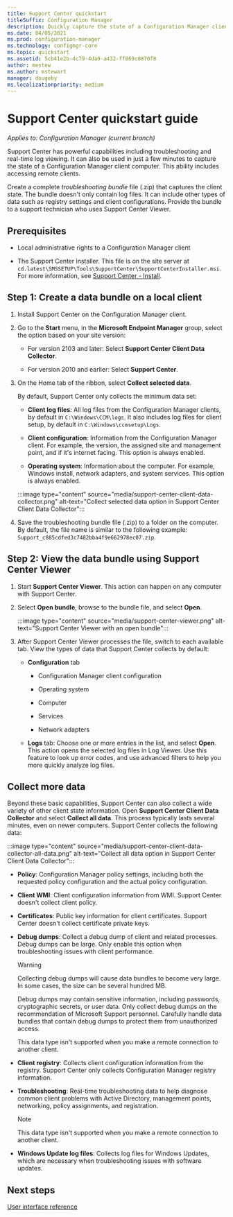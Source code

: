 ```yaml
---
title: Support Center quickstart
titleSuffix: Configuration Manager
description: Quickly capture the state of a Configuration Manager client for troubleshooting.
ms.date: 04/05/2021
ms.prod: configuration-manager
ms.technology: configmgr-core
ms.topic: quickstart
ms.assetid: 5cb41e2b-4c79-4da9-a432-ff869c0870f8
author: mestew
ms.author: mstewart
manager: dougeby
ms.localizationpriority: medium
---
```


# Support Center quickstart guide

*Applies to: Configuration Manager (current branch)*

Support Center has powerful capabilities including troubleshooting and real-time log viewing. It can also be used in just a few minutes to capture the state of a Configuration Manager client computer. This ability includes accessing remote clients.

Create a complete *troubleshooting bundle* file (.zip) that captures the client state. The bundle doesn't only contain log files. It can include other types of data such as registry settings and client configurations. Provide the bundle to a support technician who uses Support Center Viewer.

## Prerequisites

- Local administrative rights to a Configuration Manager client

- The Support Center installer. This file is on the site server at `cd.latest\SMSSETUP\Tools\SupportCenter\SupportCenterInstaller.msi`. For more information, see [Support Center - Install](support-center.md#install).

## Step 1: Create a data bundle on a local client

1. Install Support Center on the Configuration Manager client.

1. Go to the **Start** menu, in the **Microsoft Endpoint Manager** group, select the option based on your site version:

    - For version 2103 and later: Select **Support Center Client Data Collector**.

    - For version 2010 and earlier: Select **Support Center**.

1. On the Home tab of the ribbon, select **Collect selected data**.

    By default, Support Center only collects the minimum data set:

      - **Client log files**: All log files from the Configuration Manager clients, by default in `C:\Windows\CCM\logs`. It also includes log files for client setup, by default in `C:\Windows\ccmsetup\Logs`.

      - **Client configuration**: Information from the Configuration Manager client. For example, the version, the assigned site and management point, and if it's internet facing. This option is always enabled.

      - **Operating system**: Information about the computer. For example, Windows install, network adapters, and system services. This option is always enabled.

    :::image type="content" source="media/support-center-client-data-collector.png" alt-text="Collect selected data option in Support Center Client Data Collector":::

1. Save the troubleshooting bundle file (.zip) to a folder on the computer. By default, the file name is similar to the following example: `Support_c885cdfed3c7482bba4f9e662978ec07.zip`.

## Step 2: View the data bundle using Support Center Viewer

1. Start **Support Center Viewer**. This action can happen on any computer with Support Center.

1. Select **Open bundle**, browse to the bundle file, and select **Open**.

    :::image type="content" source="media/support-center-viewer.png" alt-text="Support Center Viewer with an open bundle":::

1. After Support Center Viewer processes the file, switch to each available tab. View the types of data that Support Center collects by default:

    - **Configuration** tab

        - Configuration Manager client configuration

        - Operating system

        - Computer

        - Services

        - Network adapters

    - **Logs** tab: Choose one or more entries in the list, and select **Open**. This action opens the selected log files in Log Viewer. Use this feature to look up error codes, and use advanced filters to help you more quickly analyze log files.

## Collect more data

Beyond these basic capabilities, Support Center can also collect a wide variety of other client state information. Open **Support Center Client Data Collector** and select **Collect all data**. This process typically lasts several minutes, even on newer computers. Support Center collects the following data:

:::image type="content" source="media/support-center-client-data-collector-all-data.png" alt-text="Collect all data option in Support Center Client Data Collector":::

- **Policy**: Configuration Manager policy settings, including both the requested policy configuration and the actual policy configuration.

- **Client WMI**: Client configuration information from WMI. Support Center doesn't collect client policy.

- **Certificates**: Public key information for client certificates. Support Center doesn't collect certificate private keys.

- **Debug dumps**: Collect a debug dump of client and related processes. Debug dumps can be large. Only enable this option when troubleshooting issues with client performance.

    > [!WARNING]
    > Collecting debug dumps will cause data bundles to become very large. In some cases, the size can be several hundred MB.
    >
    > Debug dumps may contain sensitive information, including passwords, cryptographic secrets, or user data. Only collect debug dumps on the recommendation of Microsoft Support personnel. Carefully handle data bundles that contain debug dumps to protect them from unauthorized access.
    >
    > This data type isn't supported when you make a remote connection to another client.

- **Client registry**: Collects client configuration information from the registry. Support Center only collects Configuration Manager registry information.

- **Troubleshooting**: Real-time troubleshooting data to help diagnose common client problems with Active Directory, management points, networking, policy assignments, and registration.

    > [!NOTE]
    > This data type isn't supported when you make a remote connection to another client.

- **Windows Update log files**: Collects log files for Windows Updates, which are necessary when troubleshooting issues with software updates.

## Next steps

[User interface reference](support-center-ui-reference.md)
